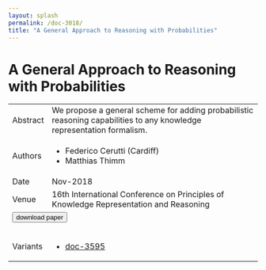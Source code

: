 ```yaml
---
layout: splash
permalink: /doc-3018/
title: "A General Approach to Reasoning with Probabilities"
---
```


# A General Approach to Reasoning with Probabilities

<table>
    <tbody>
    <tr>
        <td>Abstract</td>
        <td>We propose a general scheme for adding probabilistic reasoning capabilities to any knowledge representation formalism.</td>
    </tr>
    <tr>
        <td>Authors</td>
        <td>
            <ul>
                <li>Federico Cerutti (Cardiff)</li>
                <li>Matthias Thimm</li>
            </ul>
        </td>
    </tr>
    <tr>
        <td>Date</td>
        <td>Nov-2018</td>
    </tr>
    <tr>
        <td>Venue</td>
        <td>16th International Conference on Principles of Knowledge Representation and Reasoning</td>
    </tr>
        <tr>
            <td colspan="2">
                <form method="get" action="https://dais-ita.org/sites/default/files/2570.pdf">
                    <button type="submit">download paper</button>
                </form>
            </td>
        </tr>
        <tr>
            <td>Variants</td>
            <td>
                <ul>
                    <li><a href="${varId}">doc-3595</a></li>
                </ul>
            </td>
        </tr>
    </tbody>
</table>

